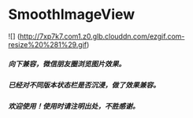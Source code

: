 # SmoothImageView
![] (http://7xp7k7.com1.z0.glb.clouddn.com/ezgif.com-resize%20%281%29.gif)

##### 向下兼容，微信朋友圈浏览图片效果。
##### 已经对不同版本状态栏是否沉浸，做了效果兼容。

##### 欢迎使用！使用时请注明出处，不胜感谢。